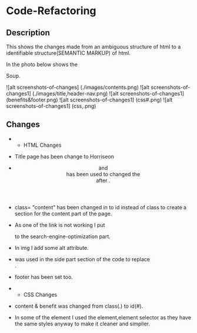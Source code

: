 # Code-Refactoring

## Description

This shows the changes made from an ambiguous structure of html to a identifiable structure(SEMANTIC MARKUP) of html.

In the photo below shows the <div>Soup.

![alt screenshots-of-changes] (./images/contents.png)
![alt screenshots-of-changes1] (./images/title,header-nav.png)
![alt screenshots-of-changes1] (benefits&footer.png)
![alt screenshots-of-changes1] (css#.png)
![alt screenshots-of-changes1] (css,.png)

 ## Changes
 * * HTML Changes 
 * Title page has been change to Horriseon
 * <header> and <nav> has been used to changed the <div> after <body>.
 * class= "content" has been changed in to id instead of class to create a section for the content part of the page.
 * As one of the link is not working I put <div id> to the search-engine-optimization part.
 * In img I add some alt attribute.
 * <aside> was used in the side part section of the code to replace <div>.
 * footer has been set too.

 * * CSS Changes
 * content & benefit was changed from class(.) to id(#).
 * In some of the element I used the element,element selector as they have the same styles anyway to make it cleaner and simplier.